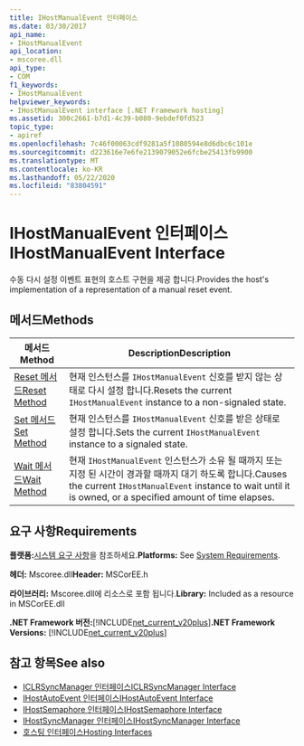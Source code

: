 ```yaml
---
title: IHostManualEvent 인터페이스
ms.date: 03/30/2017
api_name:
- IHostManualEvent
api_location:
- mscoree.dll
api_type:
- COM
f1_keywords:
- IHostManualEvent
helpviewer_keywords:
- IHostManualEvent interface [.NET Framework hosting]
ms.assetid: 300c2661-b7d1-4c39-b080-9ebdef0fd523
topic_type:
- apiref
ms.openlocfilehash: 7c46f00063cdf9281a5f1080594e8d6dbc6c101e
ms.sourcegitcommit: d223616e7e6fe2139079052e6fcbe25413fb9900
ms.translationtype: MT
ms.contentlocale: ko-KR
ms.lasthandoff: 05/22/2020
ms.locfileid: "83804591"
---
```

# <a name="ihostmanualevent-interface"></a><span data-ttu-id="d33eb-102">IHostManualEvent 인터페이스</span><span class="sxs-lookup"><span data-stu-id="d33eb-102">IHostManualEvent Interface</span></span>
<span data-ttu-id="d33eb-103">수동 다시 설정 이벤트 표현의 호스트 구현을 제공 합니다.</span><span class="sxs-lookup"><span data-stu-id="d33eb-103">Provides the host's implementation of a representation of a manual reset event.</span></span>  
  
## <a name="methods"></a><span data-ttu-id="d33eb-104">메서드</span><span class="sxs-lookup"><span data-stu-id="d33eb-104">Methods</span></span>  
  
|<span data-ttu-id="d33eb-105">메서드</span><span class="sxs-lookup"><span data-stu-id="d33eb-105">Method</span></span>|<span data-ttu-id="d33eb-106">Description</span><span class="sxs-lookup"><span data-stu-id="d33eb-106">Description</span></span>|  
|------------|-----------------|  
|[<span data-ttu-id="d33eb-107">Reset 메서드</span><span class="sxs-lookup"><span data-stu-id="d33eb-107">Reset Method</span></span>](ihostmanualevent-reset-method.md)|<span data-ttu-id="d33eb-108">현재 인스턴스를 `IHostManualEvent` 신호를 받지 않는 상태로 다시 설정 합니다.</span><span class="sxs-lookup"><span data-stu-id="d33eb-108">Resets the current `IHostManualEvent` instance to a non-signaled state.</span></span>|  
|[<span data-ttu-id="d33eb-109">Set 메서드</span><span class="sxs-lookup"><span data-stu-id="d33eb-109">Set Method</span></span>](ihostmanualevent-set-method.md)|<span data-ttu-id="d33eb-110">현재 인스턴스를 `IHostManualEvent` 신호를 받은 상태로 설정 합니다.</span><span class="sxs-lookup"><span data-stu-id="d33eb-110">Sets the current `IHostManualEvent` instance to a signaled state.</span></span>|  
|[<span data-ttu-id="d33eb-111">Wait 메서드</span><span class="sxs-lookup"><span data-stu-id="d33eb-111">Wait Method</span></span>](ihostmanualevent-wait-method.md)|<span data-ttu-id="d33eb-112">현재 `IHostManualEvent` 인스턴스가 소유 될 때까지 또는 지정 된 시간이 경과할 때까지 대기 하도록 합니다.</span><span class="sxs-lookup"><span data-stu-id="d33eb-112">Causes the current `IHostManualEvent` instance to wait until it is owned, or a specified amount of time elapses.</span></span>|  
  
## <a name="requirements"></a><span data-ttu-id="d33eb-113">요구 사항</span><span class="sxs-lookup"><span data-stu-id="d33eb-113">Requirements</span></span>  
 <span data-ttu-id="d33eb-114">**플랫폼:**[시스템 요구 사항](../../get-started/system-requirements.md)을 참조하세요.</span><span class="sxs-lookup"><span data-stu-id="d33eb-114">**Platforms:** See [System Requirements](../../get-started/system-requirements.md).</span></span>  
  
 <span data-ttu-id="d33eb-115">**헤더:** Mscoree.dll</span><span class="sxs-lookup"><span data-stu-id="d33eb-115">**Header:** MSCorEE.h</span></span>  
  
 <span data-ttu-id="d33eb-116">**라이브러리:** Mscoree.dll에 리소스로 포함 됩니다.</span><span class="sxs-lookup"><span data-stu-id="d33eb-116">**Library:** Included as a resource in MSCorEE.dll</span></span>  
  
 <span data-ttu-id="d33eb-117">**.NET Framework 버전:**[!INCLUDE[net_current_v20plus](../../../../includes/net-current-v20plus-md.md)]</span><span class="sxs-lookup"><span data-stu-id="d33eb-117">**.NET Framework Versions:** [!INCLUDE[net_current_v20plus](../../../../includes/net-current-v20plus-md.md)]</span></span>  
  
## <a name="see-also"></a><span data-ttu-id="d33eb-118">참고 항목</span><span class="sxs-lookup"><span data-stu-id="d33eb-118">See also</span></span>

- [<span data-ttu-id="d33eb-119">ICLRSyncManager 인터페이스</span><span class="sxs-lookup"><span data-stu-id="d33eb-119">ICLRSyncManager Interface</span></span>](iclrsyncmanager-interface.md)
- [<span data-ttu-id="d33eb-120">IHostAutoEvent 인터페이스</span><span class="sxs-lookup"><span data-stu-id="d33eb-120">IHostAutoEvent Interface</span></span>](ihostautoevent-interface.md)
- [<span data-ttu-id="d33eb-121">IHostSemaphore 인터페이스</span><span class="sxs-lookup"><span data-stu-id="d33eb-121">IHostSemaphore Interface</span></span>](ihostsemaphore-interface.md)
- [<span data-ttu-id="d33eb-122">IHostSyncManager 인터페이스</span><span class="sxs-lookup"><span data-stu-id="d33eb-122">IHostSyncManager Interface</span></span>](ihostsyncmanager-interface.md)
- [<span data-ttu-id="d33eb-123">호스팅 인터페이스</span><span class="sxs-lookup"><span data-stu-id="d33eb-123">Hosting Interfaces</span></span>](hosting-interfaces.md)
